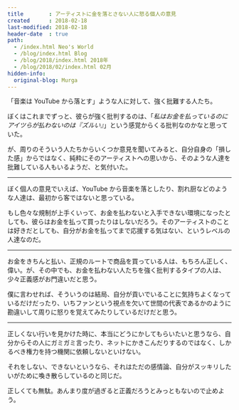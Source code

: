 ```yaml
---
title        : アーティストに金を落とさない人に怒る個人の意見
created      : 2018-02-18
last-modified: 2018-02-18
header-date  : true
path:
  - /index.html Neo's World
  - /blog/index.html Blog
  - /blog/2018/index.html 2018年
  - /blog/2018/02/index.html 02月
hidden-info:
  original-blog: Murga
---
```


「音楽は YouTube から落とす」ような人に対して、強く批難する人たち。

ぼくはこれまでずっと、彼らが強く批判するのは、「*私はお金を払っているのにアイツらが払わないのは『ズルい』*」という感覚からくる批判なのかなと思っていた。

が、周りのそういう人たちからいくつか意見を聞いてみると、自分自身の「損した感」からではなく、純粋にそのアーティストへの思いから、そのような人達を批難している人もいるようだ、と気付いた。

---

ぼく個人の意見でいえば、YouTube から音楽を落としたり、割れ厨などのような人達は、最初から客ではないと思っている。

もし色々な規制が上手くいって、お金を払わないと入手できない環境になったとしても、彼らはお金を払って買ったりはしないだろう。そのアーティストのことは好きだとしても、自分がお金を払ってまで応援する気はない、というレベルの人達なのだ。

---

お金をきちんと払い、正規のルートで商品を買っている人は、もちろん正しく、偉い。が、その中でも、お金を払わない人たちを強く批判するタイプの人は、少々正義感がお門違いだと思う。

僕に言わせれば、そういうのは結局、自分が貢いでいることに気持ちよくなっているだけだったり、いちファンという視点を欠いて世間の代表であるかのように勘違いして周りに怒りを覚えてみたりしているだけだと思う。

---

正しくない行いを見かけた時に、本当にどうにかしてもらいたいと思うなら、自分からその人にガミガミ言ったり、ネットにかきこんだりするのではなく、しかるべき権力を持つ機関に依頼しないといけない。

それをしない、できないというなら、それはただの感情論、自分がスッキリしたいがために喚き散らしているのと同じだ。

正しくても無駄。あんまり度が過ぎると正義だろうとみっともないので止めよう。
